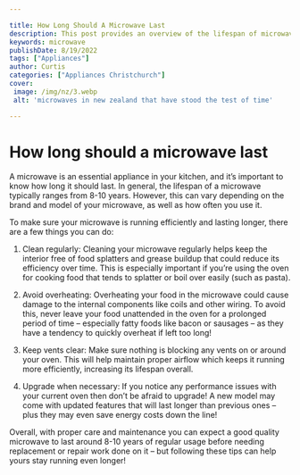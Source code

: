 ```yaml
---

title: How Long Should A Microwave Last
description: This post provides an overview of the lifespan of microwaves and why it's important to know, so read on to find out more!
keywords: microwave
publishDate: 8/19/2022
tags: ["Appliances"]
author: Curtis
categories: ["Appliances Christchurch"]
cover: 
 image: /img/nz/3.webp
 alt: 'microwaves in new zealand that have stood the test of time'

---
```


# How long should a microwave last

A microwave is an essential appliance in your kitchen, and it’s important to know how long it should last. In general, the lifespan of a microwave typically ranges from 8-10 years. However, this can vary depending on the brand and model of your microwave, as well as how often you use it. 

To make sure your microwave is running efficiently and lasting longer, there are a few things you can do: 

1. Clean regularly: Cleaning your microwave regularly helps keep the interior free of food splatters and grease buildup that could reduce its efficiency over time. This is especially important if you’re using the oven for cooking food that tends to splatter or boil over easily (such as pasta). 

2. Avoid overheating: Overheating your food in the microwave could cause damage to the internal components like coils and other wiring. To avoid this, never leave your food unattended in the oven for a prolonged period of time – especially fatty foods like bacon or sausages – as they have a tendency to quickly overheat if left too long! 

3. Keep vents clear: Make sure nothing is blocking any vents on or around your oven. This will help maintain proper airflow which keeps it running more efficiently, increasing its lifespan overall. 

4. Upgrade when necessary: If you notice any performance issues with your current oven then don’t be afraid to upgrade! A new model may come with updated features that will last longer than previous ones – plus they may even save energy costs down the line! 

Overall, with proper care and maintenance you can expect a good quality microwave to last around 8-10 years of regular usage before needing replacement or repair work done on it – but following these tips can help yours stay running even longer!
